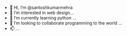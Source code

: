- 👋 Hi, I’m @santoshkumarmehra
- 👀 I’m interested in web design...
- 🌱 I’m currently learning python ...
- 💞️ I’m looking to collaborate programming to the world ...
- 📫 ...

<!---
santoshkumarmehra/santoshkumarmehra is a ✨ special ✨ repository because its `README.md` (this file) appears on your GitHub profile.
You can click the Preview link to take a look at your changes.
--->
